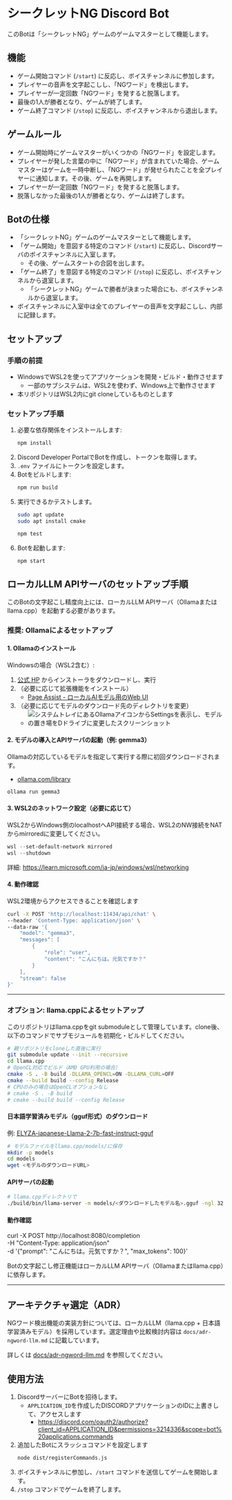 # シークレットNG Discord Bot

このBotは「シークレットNG」ゲームのゲームマスターとして機能します。

## 機能

- ゲーム開始コマンド (`/start`) に反応し、ボイスチャンネルに参加します。
- プレイヤーの音声を文字起こしし、「NGワード」を検出します。
- プレイヤーが一定回数「NGワード」を発すると脱落します。
- 最後の1人が勝者となり、ゲームが終了します。
- ゲーム終了コマンド (`/stop`) に反応し、ボイスチャンネルから退出します。

## ゲームルール

- ゲーム開始時にゲームマスターがいくつかの「NGワード」を設定します。
- プレイヤーが発した言葉の中に「NGワード」が含まれていた場合、ゲームマスターはゲームを一時中断し、「NGワード」が発せられたことを全プレイヤーに通知します。その後、ゲームを再開します。
- プレイヤーが一定回数「NGワード」を発すると脱落します。
- 脱落しなかった最後の1人が勝者となり、ゲームは終了します。

## Botの仕様

- 「シークレットNG」ゲームのゲームマスターとして機能します。
- 「ゲーム開始」を意図する特定のコマンド (`/start`) に反応し、Discordサーバのボイスチャンネルに入室します。
  - その後、ゲームスタートの合図を出します。
- 「ゲーム終了」を意図する特定のコマンド (`/stop`) に反応し、ボイスチャンネルから退室します。
  - 「シークレットNG」ゲームで勝者が決まった場合にも、ボイスチャンネルから退室します。
- ボイスチャンネルに入室中は全てのプレイヤーの音声を文字起こしし、内部に記録します。

## セットアップ

### 手順の前提

- WindowsでWSL2を使ってアプリケーションを開発・ビルド・動作させます
  - 一部のサブシステムは、WSL2を使わず、Windows上で動作させます
- 本リポジトリはWSL2内にgit cloneしているものとします

### セットアップ手順

1. 必要な依存関係をインストールします:
   ```bash
   npm install
   ```
1. Discord Developer PortalでBotを作成し、トークンを取得します。
1. `.env` ファイルにトークンを設定します。
1. Botをビルドします:
   ```bash
   npm run build
   ```
1. 実行できるかテストします。
   ```bash
   sudo apt update
   sudo apt install cmake
   ```
   ```bash
   npm test
   ```
1. Botを起動します:
   ```bash
   npm start
   ```

## ローカルLLM APIサーバのセットアップ手順

このBotの文字起こし精度向上には、ローカルLLM APIサーバ（Ollamaまたはllama.cpp）を起動する必要があります。

### 推奨: Ollamaによるセットアップ

#### 1. Ollamaのインストール

Windowsの場合（WSL2含む）:

1. [公式 HP](https://ollama.com/download) からインストーラをダウンロードし、実行
1. （必要に応じて拡張機能をインストール）
   - [Page Assist - ローカルAIモデル用のWeb UI](https://chromewebstore.google.com/detail/jfgfiigpkhlkbnfnbobbkinehhfdhndo?utm_source=item-share-cb)
1. （必要に応じてモデルのダウンロード先のディレクトリを変更）
   - ![システムトレイにあるOllamaアイコンからSettingsを表示し、モデルの置き場をDドライブに変更したスクリーンショット](docs/images/ollama_settngs.png)

#### 2. モデルの導入とAPIサーバの起動（例: gemma3）

Ollamaの対応しているモデルを指定して実行する際に初回ダウンロードされます。

- [ollama.com/library](https://ollama.com/library)

```powershell
ollama run gemma3
```

#### 3. WSL2のネットワーク設定（必要に応じて）

WSL2からWindows側のlocalhostへAPI接続する場合、WSL2のNW接続をNATからmirroredに変更してください。

```powershell
wsl --set-default-network mirrored
wsl --shutdown
```

詳細: https://learn.microsoft.com/ja-jp/windows/wsl/networking

#### 4. 動作確認

WSL2環境からアクセスできることを確認します

```bash
curl -X POST 'http://localhost:11434/api/chat' \
--header 'Content-Type: application/json' \
--data-raw '{
    "model": "gemma3",
    "messages": [
        {
            "role": "user",
            "content": "こんにちは。元気ですか？"
        }
    ],
    "stream": false
}'
```

---

### オプション: llama.cppによるセットアップ

このリポジトリはllama.cppをgit submoduleとして管理しています。clone後、以下のコマンドでサブモジュールを初期化・ビルドしてください。

```bash
# 親リポジトリをcloneした直後に実行
git submodule update --init --recursive
cd llama.cpp
# OpenCL対応でビルド（AMD GPU利用の場合）
cmake -S . -B build -DLLAMA_OPENCL=ON -DLLAMA_CURL=OFF
cmake --build build --config Release
# CPUのみの場合はOpenCLオプションなし
# cmake -S . -B build
# cmake --build build --config Release
```

#### 日本語学習済みモデル（gguf形式）のダウンロード

例: [ELYZA-japanese-Llama-2-7b-fast-instruct-gguf](https://huggingface.co/mmnga/ELYZA-japanese-Llama-2-7b-gguf)

```bash
# モデルファイルをllama.cpp/models/に保存
mkdir -p models
cd models
wget <モデルのダウンロードURL>
```

#### APIサーバの起動

```bash
# llama.cppディレクトリで
./build/bin/llama-server -m models/<ダウンロードしたモデル名>.gguf -ngl 32 --port 8080
```

#### 動作確認

curl -X POST http://localhost:8080/completion \
 -H "Content-Type: application/json" \
 -d '{"prompt": "こんにちは。元気ですか？", "max_tokens": 100}'

Botの文字起こし修正機能はローカルLLM APIサーバ（Ollamaまたはllama.cpp）に依存します。

---

## アーキテクチャ選定（ADR）

NGワード検出機能の実装方針については、ローカルLLM（llama.cpp + 日本語学習済みモデル）を採用しています。選定理由や比較検討内容は `docs/adr-ngword-llm.md` に記載しています。

詳しくは [docs/adr-ngword-llm.md](docs/adr-ngword-llm.md) を参照してください。

## 使用方法

1. DiscordサーバーにBotを招待します。
   - `APPLICATION_ID`を作成したDISCORDアプリケーションのIDに上書きして、アクセスします
     - https://discord.com/oauth2/authorize?client_id=APPLICATION_ID&permissions=3214336&scope=bot%20applications.commands
1. 追加したBotにスラッシュコマンドを設定します
   ```bash
   node dist/registerCommands.js
   ```
1. ボイスチャンネルに参加し、`/start` コマンドを送信してゲームを開始します。
1. `/stop` コマンドでゲームを終了します。
